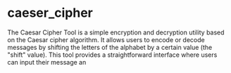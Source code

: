 # caeser_cipher
The Caesar Cipher Tool is a simple encryption and decryption utility based on the Caesar cipher algorithm. It allows users to encode or decode messages by shifting the letters of the alphabet by a certain value (the "shift" value). This tool provides a straightforward interface where users can input their message an
